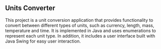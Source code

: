 ## Units Converter
This project is a unit conversion application that provides functionality to convert between different types of units, such as currency, length, mass, temperature and time. It is implemented in Java and uses enumerations to represent each unit type. In addition, it includes a user interface built with Java Swing for easy user interaction.

